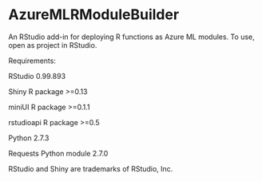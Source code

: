 # AzureMLRModuleBuilder

An RStudio add-in for deploying R functions as Azure ML modules. To use, open as project in RStudio.


Requirements:

RStudio 0.99.893

Shiny R package >=0.13

miniUI R package >=0.1.1

rstudioapi R package >=0.5

Python 2.7.3

Requests Python module 2.7.0



RStudio and Shiny are trademarks of RStudio, Inc.
